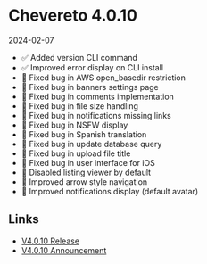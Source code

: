 # Chevereto 4.0.10

2024-02-07

- ✅ Added version CLI command
- ✅ Improved error display on CLI install
- 🐞 Fixed bug in AWS open_basedir restriction
- 🐞 Fixed bug in banners settings page
- 🐞 Fixed bug in comments implementation
- 🐞 Fixed bug in file size handling
- 🐞 Fixed bug in notifications missing links
- 🐞 Fixed bug in NSFW display
- 🐞 Fixed bug in Spanish translation
- 🐞 Fixed bug in update database query
- 🐞 Fixed bug in upload file title
- 🐞 Fixed bug in user interface for iOS
- 💅 Disabled listing viewer by default
- 💅 Improved arrow style navigation
- 💅 Improved notifications display (default avatar)

## Links

- [V4.0.10 Release](https://chevereto.com/community/threads/chevereto-v4-0-10.15294/)
- [V4.0.10 Announcement](https://chevereto.com/community/threads/chevereto-v4-0-10-announcement.15234/)
